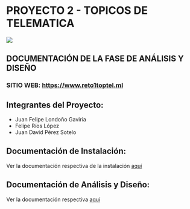 # PROYECTO 2 - TOPICOS DE TELEMATICA

![](https://d3q0kt5yih1b7n.cloudfront.net/organizations/covers/eafit_4487008897.png)
## DOCUMENTACIÓN DE LA FASE DE ANÁLISIS Y DISEÑO
### SITIO WEB: https://www.reto1toptel.ml

## Integrantes del Proyecto:
- Juan Felipe Londoño Gaviria
- Felipe Ríos López
- Juan David Pérez Sotelo

##  Documentación de Instalación: 
Ver la documentación respectiva de la instalación [aquí](https://github.com/friosl/proyecto2toptel/blob/main/INSTALLATION.md)

##  Documentación de Análisis y Diseño: 
Ver la documentación respectiva [aquí](https://github.com/friosl/proyecto2toptel/blob/main/AN%C3%81LISISYDISE%C3%91O.md)


